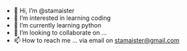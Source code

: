 - 👋 Hi, I’m @stamaister
- 👀 I’m interested in learning coding
- 🌱 I’m currently learning python
- 💞️ I’m looking to collaborate on ...
- 📫 How to reach me ... via email on stamaister@gmail.com

<!---
stamaister/stamaister is a ✨ special ✨ repository because its `README.md` (this file) appears on your GitHub profile.
You can click the Preview link to take a look at your changes.
--->

